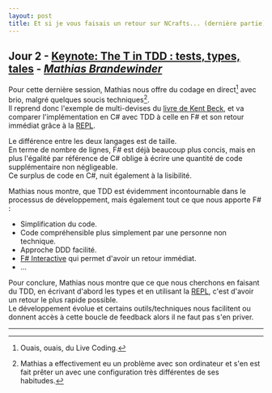 ```yaml
---
layout: post
title: Et si je vous faisais un retour sur NCrafts... (dernière partie)
---
```


## Jour 2 - [Keynote: The T in TDD : tests, types, tales][Video] - [*Mathias Brandewinder*][MathiasBrandewinder]

Pour cette dernière session, Mathias nous offre du codage en direct[^1] avec brio, malgré quelques soucis techniques[^2].  
Il reprend donc l'exemple de multi-devises du [livre de Kent Beck][TDDByExample], et va comparer l'implémentation en C# avec TDD à celle en F# et son retour immédiat grâce à la [REPL][REPL].

Le différence entre les deux langages est de taille.  
En terme de nombre de lignes, F# est déjà beaucoup plus concis, mais en plus l'égalité par référence de C# oblige à écrire une quantité de code supplémentaire non négligeable.  
Ce surplus de code en C#, nuit également à la lisibilité. 

Mathias nous montre, que TDD est évidemment incontournable dans le processus de développement, mais également tout ce que nous apporte F# : 

* Simplification du code.
* Code compréhensible plus simplement par une personne non technique.
* Approche DDD facilité.
* [F# Interactive][FSI] qui permet d'avoir un retour immédiat.
* ... 

Pour conclure, Mathias nous montre que ce que nous cherchons en faisant du TDD, en écrivant d'abord les types et en utilisant la [REPL][REPL], c'est d'avoir un retour le plus rapide possible.  
Le développement évolue et certains outils/techniques nous facilitent ou donnent accès à cette boucle de feedback alors il ne faut pas s'en priver.

---

[^1]: Ouais, ouais, du Live Coding.
[^2]: Mathias a effectivement eu un problème avec son ordinateur et s'en est fait prêter un avec une configuration très différentes de ses habitudes.

[Video]: http://videos.ncrafts.io/video/131660199
[MathiasBrandewinder]: https://twitter.com/brandewinder
[TDDByExample]: http://www.amazon.fr/Test-Driven-Development-By-Example/dp/0321146530
[REPL]: https://en.wikipedia.org/wiki/Read%E2%80%93eval%E2%80%93print_loop
[FSI]: https://msdn.microsoft.com/fr-fr/library/dd233175.aspx
